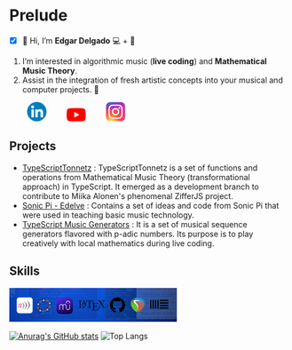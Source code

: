 # Prelude

* [X] 👋 Hi, I’m **Edgar Delgado**  :computer: + :musical_score:

1. I’m interested in algorithmic music (**live coding**) and **Mathematical Music Theory**.
2. Assist in the integration of fresh artistic concepts into your musical and computer projects. 👀

&ensp;&ensp;&ensp;&ensp;
[<img src="Linkedin_logo.svg.png" alt="LinkedIn" width="35px"  />](https://www.linkedin.com/in/edgararmandodelgadovega) &ensp;&ensp;&ensp;&ensp;
[<img src="Youtube_logo.png" alt="Youtube" width="35px"/>](https://www.youtube.com/@edelvemusic) &ensp;&ensp;&ensp;&ensp;
[<img src="Instagram_logo.svg.webp" alt="Instagram" width="35px"/>](https://www.instagram.com/edgardelgadomusic)

## Projects

* [TypeScriptTonnetz](https://github.com/edelveart/TypeScriptTonnetz) : TypeScriptTonnetz is a set of functions and operations from Mathematical Music Theory (transformational approach) in TypeScript. It emerged as a development branch to contribute to Miika Alonen's phenomenal ZifferJS project.
* [Sonic Pi - Edelve](https://github.com/edelveart/Sonic_Pi_Edelve) : Contains a set of ideas and code from Sonic Pi that were used in teaching basic music technology.
* [TypeScript Music Generators](https://github.com/edelveart/TypeScript-Music-Generators) : It is a set of musical sequence generators flavored with p-adic numbers. Its purpose is to play creatively with local mathematics during live coding.


## Skills

<p align="left">
   <img src="Technologies.png" alt="Sonic Pi" alt="LaTex" alt="Musescore" alt="Reaper" alt="Geogebra" alt="Ableton Live" width="60%">
</p>

[![Anurag's GitHub stats](https://github-readme-stats.vercel.app/api?username=edelveart&show=prs_merged&show_icons=true&theme=github_dark_dimmed)](https://github.com/edelveart/github-readme-stats)
![Top Langs](https://github-readme-stats.vercel.app/api/top-langs/?username=edelveart&layout=compact)




